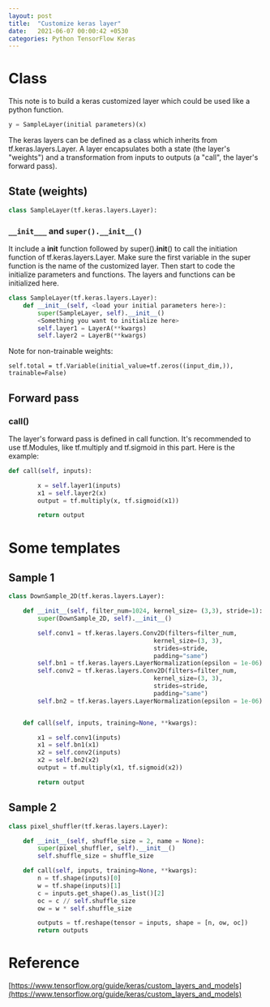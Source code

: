 ```yaml
---
layout: post
title:  "Customize keras layer"
date:   2021-06-07 00:00:42 +0530
categories: Python TensorFlow Keras
---
```


# Class

This note is to build a keras customized layer which could be used like a python function.

```python
y = SampleLayer(initial parameters)(x)
```
The keras layers can be defined as a class which inherits from tf.keras.layers.Layer. A layer encapsulates both a state (the layer's "weights") and a transformation from inputs to outputs (a "call", the layer's forward pass).

## State (weights)
```python
class SampleLayer(tf.keras.layers.Layer):
```
### ```__init___``` and ```super().__init__()```
It include a __init__ function followed by super().__init__() to call the initiation function of tf.keras.layers.Layer. Make sure the first variable in the super function is the name of the customized layer. Then start to code the initialize parameters and functions. The layers and functions can be initialized here.


```python
class SampleLayer(tf.keras.layers.Layer):
	def __init__(self, <load your initial parameters here>):
		super(SampleLayer, self).__init__()
		<Something you want to initialize here>
		self.layer1 = LayerA(**kwargs)
		self.layer2 = LayerB(**kwargs)
```

Note for non-trainable weights:

```
self.total = tf.Variable(initial_value=tf.zeros((input_dim,)), trainable=False)
```

## Forward pass
### call()
The layer's forward pass is defined in call function. It's recommended to use tf.Modules, like tf.multiply and tf.sigmoid in this part. Here is the example:

```python
def call(self, inputs):

        x = self.layer1(inputs)
        x1 = self.layer2(x)
        output = tf.multiply(x, tf.sigmoid(x1))

        return output

```
# Some templates 

## Sample 1
```python
class DownSample_2D(tf.keras.layers.Layer):

    def __init__(self, filter_num=1024, kernel_size= (3,3), stride=1):
        super(DownSample_2D, self).__init__()

        self.conv1 = tf.keras.layers.Conv2D(filters=filter_num,
                                        kernel_size=(3, 3),
                                        strides=stride,
                                        padding="same")
        self.bn1 = tf.keras.layers.LayerNormalization(epsilon = 1e-06)
        self.conv2 = tf.keras.layers.Conv2D(filters=filter_num,
                                        kernel_size=(3, 3),
                                        strides=stride,
                                        padding="same")
        self.bn2 = tf.keras.layers.LayerNormalization(epsilon = 1e-06)


    def call(self, inputs, training=None, **kwargs):

        x1 = self.conv1(inputs)
        x1 = self.bn1(x1)
        x2 = self.conv2(inputs)
        x2 = self.bn2(x2)
        output = tf.multiply(x1, tf.sigmoid(x2))

        return output
```

## Sample 2
```python
class pixel_shuffler(tf.keras.layers.Layer):

    def __init__(self, shuffle_size = 2, name = None):
        super(pixel_shuffler, self).__init__()
        self.shuffle_size = shuffle_size

    def call(self, inputs, training=None, **kwargs):
        n = tf.shape(inputs)[0]
        w = tf.shape(inputs)[1]
        c = inputs.get_shape().as_list()[2]
        oc = c // self.shuffle_size
        ow = w * self.shuffle_size

        outputs = tf.reshape(tensor = inputs, shape = [n, ow, oc])
        return outputs

```
# Reference
[https://www.tensorflow.org/guide/keras/custom_layers_and_models](https://www.tensorflow.org/guide/keras/custom_layers_and_models)